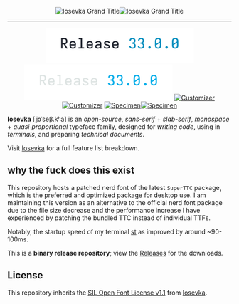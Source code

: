 <p align="center"> <img src="https://raw.githubusercontent.com/be5invis/Iosevka/refs/heads/main/images/grand-title.light.svg#gh-light-mode-only" title="Iosevka Grand Title"><img src="https://raw.githubusercontent.com/be5invis/Iosevka/refs/heads/main/images/grand-title.dark.svg#gh-dark-mode-only" title="Iosevka Grand Title"/> </p>

------------

<p align="center"><a href="https://github.com/be5invis/Iosevka/releases#gh-light-mode-only"><img src="https://raw.githubusercontent.com/be5invis/Iosevka/refs/heads/main/images/button-release.light.svg#gh-light-mode-only" title="Release"></a><a href="https://github.com/be5invis/Iosevka/releases#gh-dark-mode-only"><img src="https://raw.githubusercontent.com/be5invis/Iosevka/refs/heads/main/images/button-release.dark.svg#gh-dark-mode-only" title="Release"></a> <a href="https://be5invis.github.io/Iosevka/customizer#gh-light-mode-only"><img src="https://raw.githubusercontent.com/be5invis/Iosevka/refs/heads/main/images/button-customize.light.svg#gh-light-mode-only" title="Customizer"></a><a href="https://be5invis.github.io/Iosevka/customizer#gh-dark-mode-only"><img src="https://raw.githubusercontent.com/be5invis/Iosevka/refs/heads/main/images/button-customize.dark.svg#gh-dark-mode-only" title="Customizer"></a> <a href="https://be5invis.github.io/Iosevka/specimen#gh-light-mode-only"><img src="https://raw.githubusercontent.com/be5invis/Iosevka/refs/heads/main/images/button-specimen.light.svg#gh-light-mode-only" title="Specimen"></a><a href="https://be5invis.github.io/Iosevka/specimen#gh-dark-mode-only"><img src="https://raw.githubusercontent.com/be5invis/Iosevka/refs/heads/main/images/button-specimen.dark.svg#gh-dark-mode-only" title="Specimen"></a></p>

**Iosevka** \[ˌjɔˈseβ.kʰa\] is an *open-source*, *sans-serif* + *slab-serif*, *monospace* + *quasi‑proportional* typeface family, designed for *writing code*, using in *terminals*, and preparing *technical documents*.

Visit [Iosevka](https://github.com/be5invis/Iosevka) for a full feature list breakdown.

## why the fuck does this exist

This repository hosts a patched nerd font of the latest `SuperTTC` package, which is the preferred and optimized package for desktop use. I am maintaining this version as an alternative to the official nerd font package due to the file size decrease and the performance increase I have experienced by patching the bundled TTC instead of individual TTFs.

Notably, the startup speed of my terminal [st](https://github.com/onlyspxctre/st) as improved by around ~90-100ms.

This is a **binary release repository**; view the [Releases](https://github.com/onlyspxctre/nerd-fonts-iosevka-superttc/releases) for the downloads.

## License

This repository inherits the [SIL Open Font License v1.1](LICENSE.md) from [Iosevka](https://github.com/be5invis/Iosevka).
